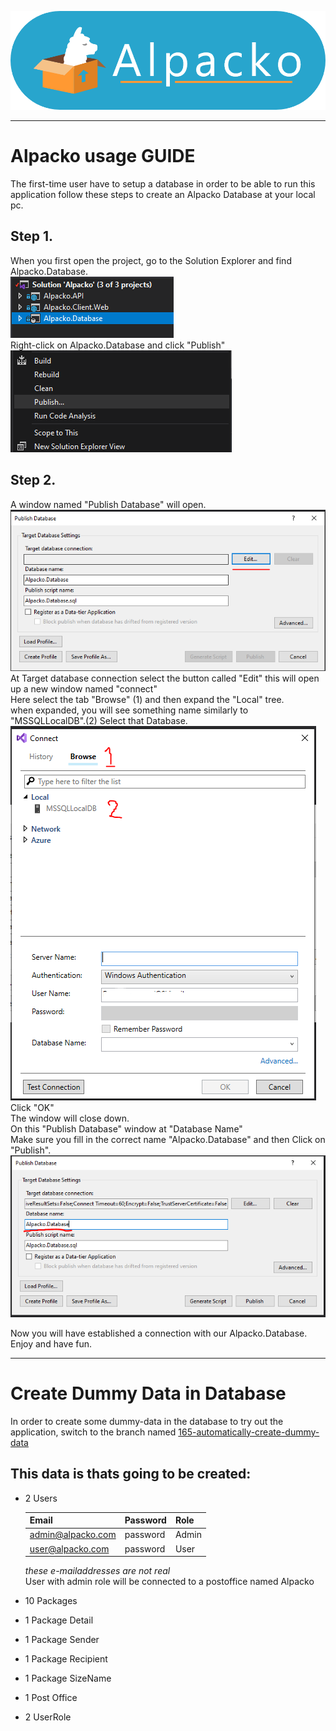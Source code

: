 ![Logo](images/logo-name.png)
___
# Alpacko usage GUIDE

The first-time user have to setup a database in order to be able to run this application
follow these steps to create an Alpacko Database at your local pc.

## Step 1. <br/>
When you first open the project, go to the Solution Explorer and find Alpacko.Database.<br/>
![Alpacko.Database](images/Solution.exp.Alpacko.Database.PNG)<br/>
Right-click on Alpacko.Database and click "Publish"<br/>
![Alpacko.Database](images/Publish.Database.png)


## Step 2. <br/>
A window named "Publish Database" will open.![Alpacko.Database](images/Publish.Database.Edit.PNG)<br/>
At Target database connection select the button called "Edit" this will open up a new window named "connect"<br/>
Here select the tab "Browse" (1) and then expand the "Local" tree.<br/>
when expanded, you will see something name similarly to "MSSQLLocalDB".(2) Select that Database.![Alpacko.Database](images/Connect.PNG)<br/>
Click "OK" <br/>
The window will close down. <br/>
On this "Publish Database" window at "Database Name" <br/> 
Make sure you fill in the correct name "Alpacko.Database" and then Click on "Publish". ![Alpacko.Database](images/Database.Name.PNG)<br/>

Now you will have established a connection with our Alpacko.Database.<br/>
Enjoy and have fun.

___
# Create Dummy Data in Database

In order to create some dummy-data in the database to try out the application, switch to the branch named [165-automatically-create-dummy-data](https://github.com/Abooow/Alpacko/tree/165-automatically-create-dummy-data) <br/>

## This data is thats going to be created:
* 2 Users <br/>

  | Email             | Password | Role  |
  | ----------------- | -------- | ----- |
  | admin@alpacko.com | password | Admin |
  | user@alpacko.com  | password | User  |
 
  *these e-mailaddresses are not real* <br/>
  User with admin role will be connected to a postoffice named Alpacko <br/>
* 10 Packages <br/>
* 1 Package Detail
* 1 Package Sender
* 1 Package Recipient
* 1 Package SizeName
* 1 Post Office
* 2 UserRole


